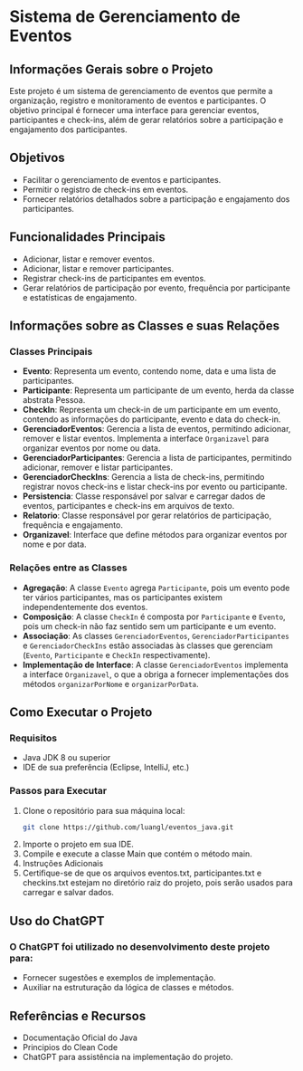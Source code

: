 # Sistema de Gerenciamento de Eventos

## Informações Gerais sobre o Projeto
Este projeto é um sistema de gerenciamento de eventos que permite a organização, registro e monitoramento de eventos e participantes. O objetivo principal é fornecer uma interface para gerenciar eventos, participantes e check-ins, além de gerar relatórios sobre a participação e engajamento dos participantes.

## Objetivos
- Facilitar o gerenciamento de eventos e participantes.
- Permitir o registro de check-ins em eventos.
- Fornecer relatórios detalhados sobre a participação e engajamento dos participantes.

## Funcionalidades Principais
- Adicionar, listar e remover eventos.
- Adicionar, listar e remover participantes.
- Registrar check-ins de participantes em eventos.
- Gerar relatórios de participação por evento, frequência por participante e estatísticas de engajamento.

## Informações sobre as Classes e suas Relações
### Classes Principais
- **Evento**: Representa um evento, contendo nome, data e uma lista de participantes.
- **Participante**: Representa um participante de um evento, herda da classe abstrata Pessoa.
- **CheckIn**: Representa um check-in de um participante em um evento, contendo as informações do participante, evento e data do check-in.
- **GerenciadorEventos**: Gerencia a lista de eventos, permitindo adicionar, remover e listar eventos. Implementa a interface `Organizavel` para organizar eventos por nome ou data.
- **GerenciadorParticipantes**: Gerencia a lista de participantes, permitindo adicionar, remover e listar participantes.
- **GerenciadorCheckIns**: Gerencia a lista de check-ins, permitindo registrar novos check-ins e listar check-ins por evento ou participante.
- **Persistencia**: Classe responsável por salvar e carregar dados de eventos, participantes e check-ins em arquivos de texto.
- **Relatorio**: Classe responsável por gerar relatórios de participação, frequência e engajamento.
- **Organizavel**: Interface que define métodos para organizar eventos por nome e por data.

### Relações entre as Classes
- **Agregação**: A classe `Evento` agrega `Participante`, pois um evento pode ter vários participantes, mas os participantes existem independentemente dos eventos.
- **Composição**: A classe `CheckIn` é composta por `Participante` e `Evento`, pois um check-in não faz sentido sem um participante e um evento.
- **Associação**: As classes `GerenciadorEventos`, `GerenciadorParticipantes` e `GerenciadorCheckIns` estão associadas às classes que gerenciam (`Evento`, `Participante` e `CheckIn` respectivamente).
- **Implementação de Interface**: A classe `GerenciadorEventos` implementa a interface `Organizavel`, o que a obriga a fornecer implementações dos métodos `organizarPorNome` e `organizarPorData`.

## Como Executar o Projeto
### Requisitos
- Java JDK 8 ou superior
- IDE de sua preferência (Eclipse, IntelliJ, etc.)

### Passos para Executar
1. Clone o repositório para sua máquina local:
   ```sh
   git clone https://github.com/luangl/eventos_java.git
2. Importe o projeto em sua IDE.
3. Compile e execute a classe Main que contém o método main.
4. Instruções Adicionais
5. Certifique-se de que os arquivos eventos.txt, participantes.txt e checkins.txt estejam no diretório raiz do projeto, pois serão usados para carregar e salvar dados.

## Uso do ChatGPT
### O ChatGPT foi utilizado no desenvolvimento deste projeto para:

- Fornecer sugestões e exemplos de implementação.
- Auxiliar na estruturação da lógica de classes e métodos.

## Referências e Recursos
- Documentação Oficial do Java
- Principios do Clean Code
- ChatGPT para assistência na implementação do projeto.
